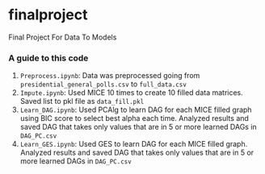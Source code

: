 # finalproject
Final Project For Data To Models

### A guide to this code
1. `Preprocess.ipynb`: Data was preprocessed going from `presidential_general_polls.csv` to `full_data.csv`
2. `Impute.ipynb`: Used MICE 10 times to create 10 filled data matrices. Saved list to pkl file as `data_fill.pkl`
3. `Learn_DAG.ipynb`: Used PCAlg to learn DAG for each MICE filled graph using BIC score to select best alpha each time. Analyzed results and saved DAG that takes only values that are in 5 or more learned DAGs in `DAG_PC.csv`
4. `Learn_GES.ipynb`: Used GES to learn DAG for each MICE filled graph. Analyzed results and saved DAG that takes only values that are in 5 or more learned DAGs in `DAG_PC.csv`